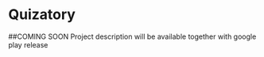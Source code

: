 # Quizatory

##COMING SOON
Project description will be available together with google play release 
